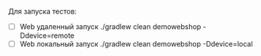 Для запуска тестов:
- [ ] Web удаленный запуск
./gradlew clean demowebshop -Ddevice=remote
- [ ] Web локальный запуск
./gradlew clean demowebshop -Ddevice=local
